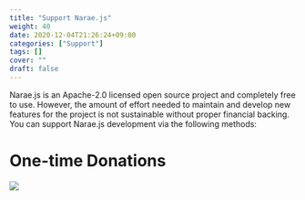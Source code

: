 ```yaml
---
title: "Support Narae.js"
weight: 40
date: 2020-12-04T21:26:24+09:00
categories: ["Support"]
tags: []
cover: ""
draft: false
---
```


Narae.js is an Apache-2.0 licensed open source project and completely free to use. However, the amount of effort needed to maintain and develop new features for the project is not sustainable without proper financial backing. You can support Narae.js development via the following methods:



# One-time Donations

<style>
.donation_paypal:hover {
    background-color: #ddd;
}
</style>
<a href="https://paypal.me/jclabkr">
    <img src="/paypal.png" class="donation_paypal" style="max-width: 150px" />
</a>
